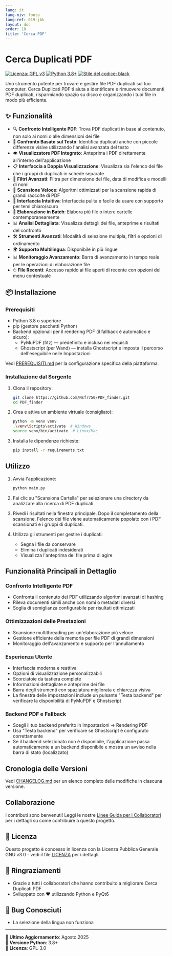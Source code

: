 ```yaml
---
lang: it
lang-niv: fonto
lang-ref: 019-jbk
layout: doc
order: 10
title: 'Cerca PDF'
---
```


# Cerca Duplicati PDF

[![Licenza: GPL v3](https://img.shields.io/badge/Licenza-GPLv3-blue.svg)](https://www.gnu.org/licenses/gpl-3.0)
[![Python 3.8+](https://img.shields.io/badge/python-3.8+-blue.svg)](https://www.python.org/downloads/)
[![Stile del codice: black](https://img.shields.io/badge/code%20style-black-000000.svg)](https://github.com/psf/black)

Uno strumento potente per trovare e gestire file PDF duplicati sul tuo computer. Cerca Duplicati PDF ti aiuta a identificare e rimuovere documenti PDF duplicati, risparmiando spazio su disco e organizzando i tuoi file in modo più efficiente.

## ✨ Funzionalità

- 🔍 **Confronto Intelligente PDF**: Trova PDF duplicati in base al contenuto, non solo ai nomi o alle dimensioni dei file
- 📝 **Confronto Basato sul Testo**: Identifica duplicati anche con piccole differenze visive utilizzando l'analisi avanzata del testo
- 👁 **Visualizzatore PDF Integrato**: Anteprima i PDF direttamente all'interno dell'applicazione
- 📋 **Interfaccia a Doppia Visualizzazione**: Visualizza sia l'elenco dei file che i gruppi di duplicati in schede separate
- 🎯 **Filtri Avanzati**: Filtra per dimensione del file, data di modifica e modelli di nomi
- 🚀 **Scansione Veloce**: Algoritmi ottimizzati per la scansione rapida di grandi raccolte di PDF
- 🎨 **Interfaccia Intuitiva**: Interfaccia pulita e facile da usare con supporto per temi chiaro/scuro
- 🔄 **Elaborazione in Batch**: Elabora più file o intere cartelle contemporaneamente
- 📊 **Analisi Dettagliata**: Visualizza dettagli dei file, anteprime e risultati del confronto
- 🛠 **Strumenti Avanzati**: Modalità di selezione multipla, filtri e opzioni di ordinamento
- 🌍 **Supporto Multilingua**: Disponibile in più lingue
- 📊 **Monitoraggio Avanzamento**: Barra di avanzamento in tempo reale per le operazioni di elaborazione file
- ⏱ **File Recenti**: Accesso rapido ai file aperti di recente con opzioni del menu contestuale

## 📦 Installazione

### Prerequisiti

- Python 3.8 o superiore
- pip (gestore pacchetti Python)
- Backend opzionali per il rendering PDF (il fallback è automatico e sicuro):
  - PyMuPDF (fitz) — predefinito e incluso nei requisiti
  - Ghostscript (per Wand) — installa Ghostscript e imposta il percorso dell'eseguibile nelle Impostazioni

Vedi [PREREQUISITI.md](PREREQUISITI.md) per la configurazione specifica della piattaforma.

### Installazione dal Sorgente

1. Clona il repository:

   ```bash
   git clone https://github.com/Nsfr750/PDF_finder.git
   cd PDF_finder
   ```

2. Crea e attiva un ambiente virtuale (consigliato):

   ```bash
   python -m venv venv
   .\venv\Scripts\activate  # Windows
   source venv/bin/activate  # Linux/Mac
   ```

3. Installa le dipendenze richieste:

   ```bash
   pip install -r requirements.txt
   ```

## Utilizzo

1. Avvia l'applicazione:

   ```bash
   python main.py
   ```

2. Fai clic su "Scansiona Cartella" per selezionare una directory da analizzare alla ricerca di PDF duplicati.

3. Rivedi i risultati nella finestra principale. Dopo il completamento della scansione, l'elenco dei file viene automaticamente popolato con i PDF scansionati e i gruppi di duplicati.

4. Utilizza gli strumenti per gestire i duplicati:
   - Segna i file da conservare
   - Elimina i duplicati indesiderati
   - Visualizza l'anteprima dei file prima di agire

## Funzionalità Principali in Dettaglio

### Confronto Intelligente PDF

- Confronta il contenuto dei PDF utilizzando algoritmi avanzati di hashing
- Rileva documenti simili anche con nomi o metadati diversi
- Soglia di somiglianza configurabile per risultati ottimizzati

### Ottimizzazioni delle Prestazioni

- Scansione multithreading per un'elaborazione più veloce
- Gestione efficiente della memoria per file PDF di grandi dimensioni
- Monitoraggio dell'avanzamento e supporto per l'annullamento

### Esperienza Utente

- Interfaccia moderna e reattiva
- Opzioni di visualizzazione personalizzabili
- Scorciatoie da tastiera complete
- Informazioni dettagliate e anteprime dei file
- Barra degli strumenti con spaziatura migliorata e chiarezza visiva
- La finestra delle impostazioni include un pulsante "Testa backend" per verificare la disponibilità di PyMuPDF e Ghostscript

### Backend PDF e Fallback

- Scegli il tuo backend preferito in Impostazioni → Rendering PDF
- Usa "Testa backend" per verificare se Ghostscript è configurato correttamente
- Se il backend selezionato non è disponibile, l'applicazione passa automaticamente a un backend disponibile e mostra un avviso nella barra di stato (localizzato)

## Cronologia delle Versioni

Vedi [CHANGELOG.md](CHANGELOG.md) per un elenco completo delle modifiche in ciascuna versione.

## Collaborazione

I contributi sono benvenuti! Leggi le nostre [Linee Guida per i Collaboratori](CONTRIBUTING.md) per i dettagli su come contribuire a questo progetto.

## 📄 Licenza

Questo progetto è concesso in licenza con la Licenza Pubblica Generale GNU v3.0 - vedi il file [LICENZA](LICENZA) per i dettagli.

## 🙏 Ringraziamenti

- Grazie a tutti i collaboratori che hanno contribuito a migliorare Cerca Duplicati PDF
- Sviluppato con ❤️ utilizzando Python e PyQt6

## 🐛 Bug Conosciuti

- La selezione della lingua non funziona

---

📅 **Ultimo Aggiornamento**: Agosto 2025  
🐍 **Versione Python**: 3.8+  
📜 **Licenza**: GPL-3.0
